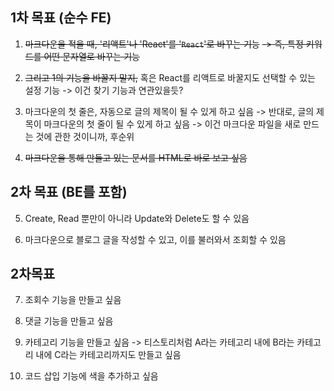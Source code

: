 ## 1차 목표 (순수 FE)

1. ~~마크다운을 적을 때, '리액트'나 'React'를 '`React`'로 바꾸는 기능~~
   ~~-> 즉, 특정 키워드를 어떤 문자열로 바꾸는 기능~~

2. ~~그리고 1의 기능을 바꿀지 말지,~~ 혹은 React를 리액트로 바꿀지도 선택할 수 있는 설정 기능 -> 이건 찾기 기능과 연관있을듯?

3. 마크다운의 첫 줄은, 자동으로 글의 제목이 될 수 있게 하고 싶음
   -> 반대로, 글의 제목이 마크다운의 첫 줄이 될 수 있게 하고 싶음
   -> 이건 마크다운 파일을 새로 만드는 것에 관한 것이니까, 후순위

4. ~~마크다운을 통해 만들고 있는 문서를 HTML로 바로 보고 싶음~~

## 2차 목표 (BE를 포함)

5. Create, Read 뿐만이 아니라 Update와 Delete도 할 수 있음

6. 마크다운으로 블로그 글을 작성할 수 있고, 이를 불러와서 조회할 수 있음

## 2차목표

7. 조회수 기능을 만들고 싶음

8. 댓글 기능을 만들고 싶음

9. 카테고리 기능을 만들고 싶음 -> 티스토리처럼 A라는 카테고리 내에 B라는 카테고리 내에 C라는 카테고리까지도 만들고 싶음

10. 코드 삽입 기능에 색을 추가하고 싶음
